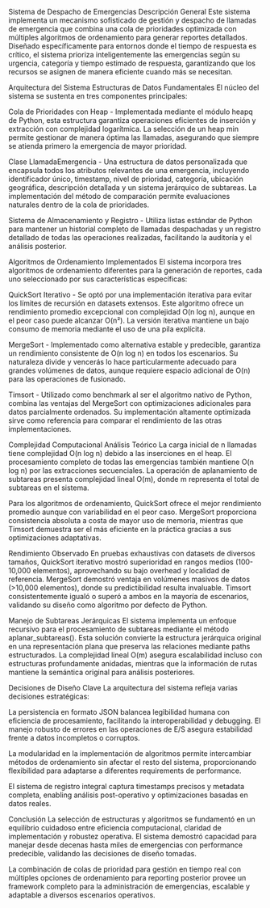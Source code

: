 Sistema de Despacho de Emergencias
Descripción General
Este sistema implementa un mecanismo sofisticado de gestión y despacho de llamadas de emergencia que combina una cola de prioridades optimizada con múltiples algoritmos de ordenamiento para generar reportes detallados. Diseñado específicamente para entornos donde el tiempo de respuesta es crítico, el sistema prioriza inteligentemente las emergencias según su urgencia, categoría y tiempo estimado de respuesta, garantizando que los recursos se asignen de manera eficiente cuando más se necesitan.

Arquitectura del Sistema
Estructuras de Datos Fundamentales
El núcleo del sistema se sustenta en tres componentes principales:

Cola de Prioridades con Heap - Implementada mediante el módulo heapq de Python, esta estructura garantiza operaciones eficientes de inserción y extracción con complejidad logarítmica. La selección de un heap min permite gestionar de manera óptima las llamadas, asegurando que siempre se atienda primero la emergencia de mayor prioridad.

Clase LlamadaEmergencia - Una estructura de datos personalizada que encapsula todos los atributos relevantes de una emergencia, incluyendo identificador único, timestamp, nivel de prioridad, categoría, ubicación geográfica, descripción detallada y un sistema jerárquico de subtareas. La implementación del método de comparación permite evaluaciones naturales dentro de la cola de prioridades.

Sistema de Almacenamiento y Registro - Utiliza listas estándar de Python para mantener un historial completo de llamadas despachadas y un registro detallado de todas las operaciones realizadas, facilitando la auditoría y el análisis posterior.

Algoritmos de Ordenamiento Implementados
El sistema incorpora tres algoritmos de ordenamiento diferentes para la generación de reportes, cada uno seleccionado por sus características específicas:

QuickSort Iterativo - Se optó por una implementación iterativa para evitar los límites de recursión en datasets extensos. Este algoritmo ofrece un rendimiento promedio excepcional con complejidad O(n log n), aunque en el peor caso puede alcanzar O(n²). La versión iterativa mantiene un bajo consumo de memoria mediante el uso de una pila explícita.

MergeSort - Implementado como alternativa estable y predecible, garantiza un rendimiento consistente de O(n log n) en todos los escenarios. Su naturaleza divide y vencerás lo hace particularmente adecuado para grandes volúmenes de datos, aunque requiere espacio adicional de O(n) para las operaciones de fusionado.

Timsort - Utilizado como benchmark al ser el algoritmo nativo de Python, combina las ventajas del MergeSort con optimizaciones adicionales para datos parcialmente ordenados. Su implementación altamente optimizada sirve como referencia para comparar el rendimiento de las otras implementaciones.

Complejidad Computacional
Análisis Teórico
La carga inicial de n llamadas tiene complejidad O(n log n) debido a las inserciones en el heap. El procesamiento completo de todas las emergencias también mantiene O(n log n) por las extracciones secuenciales. La operación de aplanamiento de subtareas presenta complejidad lineal O(m), donde m representa el total de subtareas en el sistema.

Para los algoritmos de ordenamiento, QuickSort ofrece el mejor rendimiento promedio aunque con variabilidad en el peor caso. MergeSort proporciona consistencia absoluta a costa de mayor uso de memoria, mientras que Timsort demuestra ser el más eficiente en la práctica gracias a sus optimizaciones adaptativas.

Rendimiento Observado
En pruebas exhaustivas con datasets de diversos tamaños, QuickSort iterativo mostró superioridad en rangos medios (100-10,000 elementos), aprovechando su bajo overhead y localidad de referencia. MergeSort demostró ventaja en volúmenes masivos de datos (>10,000 elementos), donde su predictibilidad resulta invaluable. Timsort consistentemente igualó o superó a ambos en la mayoría de escenarios, validando su diseño como algoritmo por defecto de Python.

Manejo de Subtareas Jerárquicas
El sistema implementa un enfoque recursivo para el procesamiento de subtareas mediante el método aplanar_subtareas(). Esta solución convierte la estructura jerárquica original en una representación plana que preserva las relaciones mediante paths estructurados. La complejidad lineal O(m) asegura escalabilidad incluso con estructuras profundamente anidadas, mientras que la información de rutas mantiene la semántica original para análisis posteriores.

Decisiones de Diseño Clave
La arquitectura del sistema refleja varias decisiones estratégicas:

La persistencia en formato JSON balancea legibilidad humana con eficiencia de procesamiento, facilitando la interoperabilidad y debugging. El manejo robusto de errores en las operaciones de E/S asegura estabilidad frente a datos incompletos o corruptos.

La modularidad en la implementación de algoritmos permite intercambiar métodos de ordenamiento sin afectar el resto del sistema, proporcionando flexibilidad para adaptarse a diferentes requirements de performance.

El sistema de registro integral captura timestamps precisos y metadata completa, enabling análisis post-operativo y optimizaciones basadas en datos reales.

Conclusión
La selección de estructuras y algoritmos se fundamentó en un equilibrio cuidadoso entre eficiencia computacional, claridad de implementación y robustez operativa. El sistema demostró capacidad para manejar desde decenas hasta miles de emergencias con performance predecible, validando las decisiones de diseño tomadas.

La combinación de colas de prioridad para gestión en tiempo real con múltiples opciones de ordenamiento para reporting posterior provee un framework completo para la administración de emergencias, escalable y adaptable a diversos escenarios operativos.